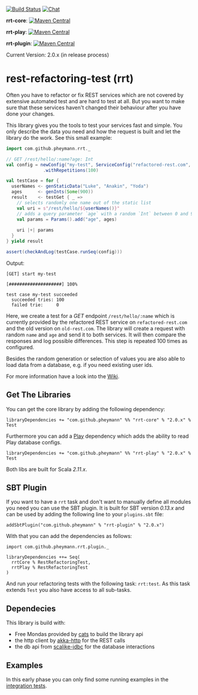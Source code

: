 [![Build Status](https://travis-ci.org/pheymann/rest-refactoring-test.svg?branch=develop)](https://travis-ci.org/pheymann/rest-refactoring-test)
[![Chat](https://badges.gitter.im/Join%20Chat.svg)](https://gitter.im/rest-refactoring-test)

**rrt-core**:
[![Maven Central](https://maven-badges.herokuapp.com/maven-central/com.github.pheymann/rrt-core_2.11/badge.svg)](https://maven-badges.herokuapp.com/maven-central/com.github.pheymann/rrt-core_2.11)

**rrt-play**:
[![Maven Central](https://maven-badges.herokuapp.com/maven-central/com.github.pheymann/rrt-play_2.11/badge.svg)](https://maven-badges.herokuapp.com/maven-central/com.github.pheymann/rrt-play_2.11)

**rrt-plugin**:
[![Maven Central](https://maven-badges.herokuapp.com/maven-central/com.github.pheymann/rrt-plugin/badge.svg)](https://maven-badges.herokuapp.com/maven-central/com.github.pheymann/rrt-plugin)

Current Version: 2.0.x (in release process)

# rest-refactoring-test (rrt)
Often you have to refactor or fix REST services which are not covered by extensive automated test and are hard
to test at all. But you want to make sure that these services haven't changed their behaviour after 
you have done your changes. 

This library gives you the tools to test your services fast and simple. You only describe the data you need
and how the request is built and let the library do the work. See this small example:

```Scala
import com.github.pheymann.rrt._

// GET /rest/hello/:name?age: Int
val config = newConfig("my-test", ServiceConfig("refactored-rest.com", 8080), ServiceConfig("old-rest.com", 8081))
              .withRepetitions(100)

val testCase = for {
  userNames <- genStaticData("Luke", "Anakin", "Yoda")
  ages      <- genInts(Some(900))
  result    <- testGet { _ =>
    // selects randomly one name out of the static list
    val uri = s"/rest/hello/${userNames()}"
    // adds a query parameter `age` with a random `Int` between 0 and 900
    val params = Params().add("age", ages)
    
    uri |+| params
  }
} yield result

assert(checkAndLog(testCase.runSeq(config)))
```

Output:

```
[GET] start my-test

[####################] 100%

test case my-test succeeded
  succeeded tries: 100
  failed trie:     0
```

Here, we create a test for a *GET* endpoint `/rest/hello/:name` which is currently provided by the 
refactored REST service on `refactored-rest.com` and the old version on `old-rest.com`. The library
will create a request with random `name` and `age` and send it to both services. It will
then compare the responses and log possible differences. This step is repeated 100 times as configured.

Besides the random generation or selection of values you are also able to load data from a database,
e.g. if you need existing user ids.

For more information have a look into the [Wiki](https://github.com/pheymann/rest-refactoring-test/wiki).

## Get The Libraries
You can get the core library by adding the following dependency:

```SBT
libraryDependencies += "com.github.pheymann" %% "rrt-core" % "2.0.x" % Test
```

Furthermore you can add a [Play](https://www.playframework.com/) dependency which adds the ability to 
read Play database configs.

```SBT
libraryDependencies += "com.github.pheymann" %% "rrt-play" % "2.0.x" % Test
```

Both libs are built for Scala *2.11.x*.

## SBT Plugin
If you want to have a `rrt` task and don't want to manually define all modules you need you can use the
SBT plugin. It is built for SBT version *0.13.x* and can be used by adding the following line to your
`plugins.sbt` file:


```SBT
addSbtPlugin("com.github.pheymann" % "rrt-plugin" % "2.0.x")
```

With that you can add the dependencies as follows:

```SBT
import com.github.pheymann.rrt.plugin._

libraryDependencies ++= Seq(
  rrtCore % RestRefactoringTest,
  rrtPlay % RestRefactoringTest
)
```

And run your refactoring tests with the following task: `rrt:test`. As this task extends `Test` you also have
access to all sub-tasks.

## Dependecies
This library is build with:
 - Free Mondas provided by [cats](https://github.com/typelevel/cats) to build the library api
 - the http client by [akka-http](http://doc.akka.io/docs/akka-http/current/scala.html) for the REST calls
 - the db api from [scalike-jdbc](http://scalikejdbc.org/) for the database interactions
 
## Examples
In this early phase you can only find some running examples in the [integration tests](https://github.com/pheymann/rest-refactoring-test/tree/develop/core/src/it/scala/com/github/pheymann/rrt).
